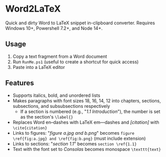 # Word2LaTeX

Quick and dirty Word to LaTeX snippet in-clipboard converter. Requires Windows 10+, Powershell 7.2+, and Node 14+.

## Usage

1. Copy a text fragment from a Word document
2. Run `RunMe.ps1` (useful to create a shortcut for quick access)
3. Paste into a LaTeX editor

## Features

- Supports italics, bold, and unordered lists
- Makes paragraphs with font sizes 18, 16, 14, 12 into chapters, sections, subsections, and subsubsections respectively
    - If a section is numbered (e.g., "_1.1 Introduction_"), the number is set as the section's `\label{}`
- Replaces Word en–dashes with LaTeX em—dashes and _\[citation\]_ with `\cite{citation}`
- Links to figures: "_figure a.jpg and b.png_" becomes `figure \ref{fig:a.jpg} and \ref{fig:b.png}` (must include extension)
- Links to sections: "_section 1.1_" becomes `section \ref{1.1}`
- Text with the font set to _Consolas_ becomes monospace `\texttt{text}`
